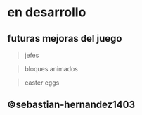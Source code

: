 # en desarrollo

## futuras mejoras del juego

>jefes

>bloques animados

>easter eggs

## ©sebastian-hernandez1403
